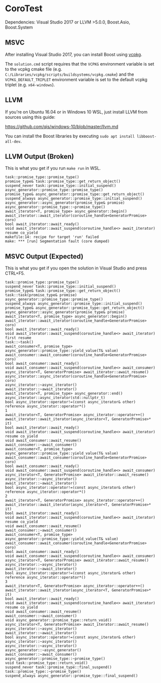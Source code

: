 # CoroTest
Dependencies: Visual Studio 2017 or LLVM >5.0.0, Boost.Asio, Boost.System

## MSVC
After installing Visual Studio 2017, you can install Boost using [vcpkg](https://github.com/Microsoft/vcpkg/).

The `solution.cmd` script requires that the `VCPKG` environment variable is set to the vcpkg cmake file
(e.g. `C:/Libraries/vcpkg/scripts/buildsystems/vcpkg.cmake`) and the `VCPKG_DEFAULT_TRIPLET` environment
variable is set to the default vcpkg triplet (e.g. `x64-windows`).

## LLVM
If you're on Ubuntu 16.04 or in Windows 10 WSL, just install LLVM from sources using this guide:

<https://github.com/qis/windows-10/blob/master/llvm.md>

You can install the Boost libraries by executing `sudo apt install libboost-all-dev`.

## LLVM Output (Broken)
This is what you get if you run `make run` in WSL.

```
task::promise_type::promise_type()
promise_type& task::promise_type::get_return_object()
suspend_never task::promise_type::initial_suspend()
async_generator::promise_type::promise_type()
promise_type& async_generator::promise_type::get_return_object()
suspend_always async_generator::promise_type::initial_suspend()
async_generator::async_generator(promise_type& promise)
async_generator::promise_type::~promise_type()
await_iterator<T, promise_type> async_generator::begin()
await_iterator::await_iterator(coroutine_handle<GeneratorPromise> coro)
bool await_iterator::await_ready()
void await_iterator::await_suspend(coroutine_handle<> await_iterator)
resume co_yield
makefile:14: recipe for target 'run' failed
make: *** [run] Segmentation fault (core dumped)
```

## MSVC Output (Expected)
This is what you get if you open the solution in Visual Studio and press CTRL+F5.

```
task::promise_type::promise_type()
suspend_never task::promise_type::initial_suspend()
promise_type& task::promise_type::get_return_object()
task::task(promise_type& promise)
async_generator::promise_type::promise_type()
suspend_always async_generator::promise_type::initial_suspend()
promise_type& async_generator::promise_type::get_return_object()
async_generator::async_generator(promise_type& promise)
await_iterator<T, promise_type> async_generator::begin()
await_iterator::await_iterator(coroutine_handle<GeneratorPromise> coro)
bool await_iterator::await_ready()
void await_iterator::await_suspend(coroutine_handle<> await_iterator)
first resume
task::~task()
await_consumer<T, promise_type> async_generator::promise_type::yield_value(T& value)
await_consumer::await_consumer(coroutine_handle<GeneratorPromise> coro)
bool await_consumer::await_ready()
void await_consumer::await_suspend(coroutine_handle<> await_consumer)
async_iterator<T, GeneratorPromise> await_iterator::await_resume()
async_iterator::async_iterator(coroutine_handle<GeneratorPromise> coro)
async_iterator::~async_iterator()
await_iterator::~await_iterator()
await_iterator<T, promise_type> async_generator::end()
async_iterator::async_iterator(std::nullptr_t)
bool async_iterator::operator!=(const async_iterator& other)
reference async_iterator::operator*()
1
await_iterator<T, GeneratorPromise> async_iterator::operator++()
await_iterator::await_iterator(async_iterator<T, GeneratorPromise>* it)
bool await_iterator::await_ready()
void await_iterator::await_suspend(coroutine_handle<> await_iterator)
resume co_yield
void await_consumer::await_resume()
await_consumer::~await_consumer()
await_consumer<T, promise_type> async_generator::promise_type::yield_value(T& value)
await_consumer::await_consumer(coroutine_handle<GeneratorPromise> coro)
bool await_consumer::await_ready()
void await_consumer::await_suspend(coroutine_handle<> await_consumer)
async_iterator<T, GeneratorPromise> await_iterator::await_resume()
async_iterator::~async_iterator()
await_iterator::~await_iterator()
bool async_iterator::operator!=(const async_iterator& other)
reference async_iterator::operator*()
2
await_iterator<T, GeneratorPromise> async_iterator::operator++()
await_iterator::await_iterator(async_iterator<T, GeneratorPromise>* it)
bool await_iterator::await_ready()
void await_iterator::await_suspend(coroutine_handle<> await_iterator)
resume co_yield
void await_consumer::await_resume()
await_consumer::~await_consumer()
await_consumer<T, promise_type> async_generator::promise_type::yield_value(T& value)
await_consumer::await_consumer(coroutine_handle<GeneratorPromise> coro)
bool await_consumer::await_ready()
void await_consumer::await_suspend(coroutine_handle<> await_consumer)
async_iterator<T, GeneratorPromise> await_iterator::await_resume()
async_iterator::~async_iterator()
await_iterator::~await_iterator()
bool async_iterator::operator!=(const async_iterator& other)
reference async_iterator::operator*()
3
await_iterator<T, GeneratorPromise> async_iterator::operator++()
await_iterator::await_iterator(async_iterator<T, GeneratorPromise>* it)
bool await_iterator::await_ready()
void await_iterator::await_suspend(coroutine_handle<> await_iterator)
resume co_yield
void await_consumer::await_resume()
await_consumer::~await_consumer()
void async_generator::promise_type::return_void()
async_iterator<T, GeneratorPromise> await_iterator::await_resume()
async_iterator::~async_iterator()
await_iterator::~await_iterator()
bool async_iterator::operator!=(const async_iterator& other)
async_iterator::~async_iterator()
async_iterator::~async_iterator()
async_generator::~async_generator()
await_consumer::~await_consumer()
async_generator::promise_type::~promise_type()
void task::promise_type::return_void()
suspend_never task::promise_type::final_suspend()
task::promise_type::~promise_type()
suspend_always async_generator::promise_type::final_suspend()
```
